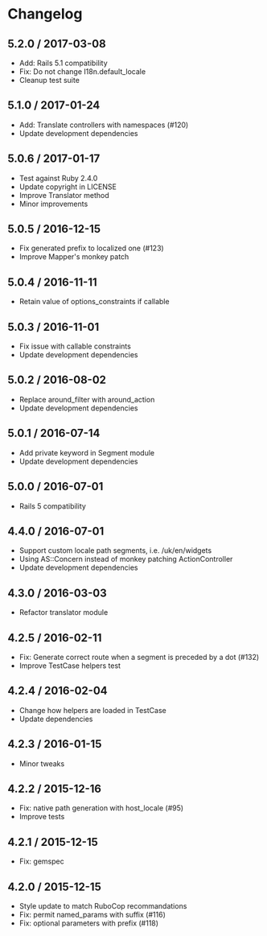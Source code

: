 # Changelog

## 5.2.0 / 2017-03-08

* Add: Rails 5.1 compatibility
* Fix: Do not change I18n.default_locale
* Cleanup test suite

## 5.1.0 / 2017-01-24

* Add: Translate controllers with namespaces (#120)
* Update development dependencies

## 5.0.6 / 2017-01-17

* Test against Ruby 2.4.0
* Update copyright in LICENSE
* Improve Translator method
* Minor improvements

## 5.0.5 / 2016-12-15

* Fix generated prefix to localized one (#123)
* Improve Mapper's monkey patch

## 5.0.4 / 2016-11-11

* Retain value of options_constraints if callable

## 5.0.3 / 2016-11-01

* Fix issue with callable constraints
* Update development dependencies

## 5.0.2 / 2016-08-02

* Replace around_filter with around_action
* Update development dependencies

## 5.0.1 / 2016-07-14

* Add private keyword in Segment module
* Update development dependencies

## 5.0.0 / 2016-07-01

* Rails 5 compatibility

## 4.4.0 / 2016-07-01

* Support custom locale path segments, i.e. /uk/en/widgets
* Using AS::Concern instead of monkey patching ActionController
* Update development dependencies

## 4.3.0 / 2016-03-03

* Refactor translator module

## 4.2.5 / 2016-02-11

* Fix: Generate correct route when a segment is preceded by a dot (#132)
* Improve TestCase helpers test

## 4.2.4 / 2016-02-04

* Change how helpers are loaded in TestCase
* Update dependencies

## 4.2.3 / 2016-01-15

* Minor tweaks

## 4.2.2 / 2015-12-16

* Fix: native path generation with host_locale (#95)
* Improve tests

## 4.2.1 / 2015-12-15

* Fix: gemspec

## 4.2.0 / 2015-12-15

* Style update to match RuboCop recommandations
* Fix: permit named_params with suffix (#116)
* Fix: optional parameters with prefix (#118)
